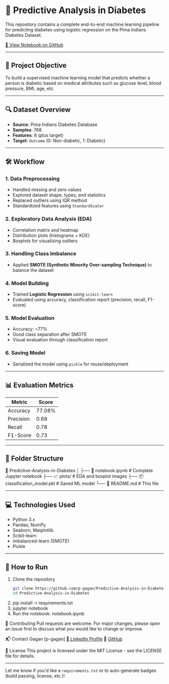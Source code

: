# 🧠 Predictive Analysis in Diabetes

This repository contains a complete end-to-end machine learning pipeline for predicting diabetes using logistic regression on the Pima Indians Diabetes Dataset.

[🔗 View Notebook on GitHub](https://github.com/p-gagan/Predictive-Analysis-in-Diabetes)

---

## 📌 Project Objective

To build a supervised machine learning model that predicts whether a person is diabetic based on medical attributes such as glucose level, blood pressure, BMI, age, etc.

---

## 🔍 Dataset Overview

- **Source**: Pima Indians Diabetes Database
- **Samples**: 768
- **Features**: 8 (plus target)
- **Target**: `Outcome` (0: Non-diabetic, 1: Diabetic)

---

## 🛠️ Workflow

### 1. Data Preprocessing
- Handled missing and zero values
- Explored dataset shape, types, and statistics
- Replaced outliers using IQR method
- Standardized features using `StandardScaler`

### 2. Exploratory Data Analysis (EDA)
- Correlation matrix and heatmap
- Distribution plots (histograms + KDE)
- Boxplots for visualizing outliers

### 3. Handling Class Imbalance
- Applied **SMOTE (Synthetic Minority Over-sampling Technique)** to balance the dataset

### 4. Model Building
- Trained **Logistic Regression** using `scikit-learn`
- Evaluated using accuracy, classification report (precision, recall, F1-score)

### 5. Model Evaluation
- Accuracy: ~77%
- Good class separation after SMOTE
- Visual evaluation through classification report

### 6. Saving Model
- Serialized the model using `pickle` for reuse/deployment

---

## 📊 Evaluation Metrics

| Metric         | Score  |
|----------------|--------|
| Accuracy       | 77.08% |
| Precision      | 0.69   |
| Recall         | 0.78   |
| F1-Score       | 0.73   |

---

## 📂 Folder Structure

📁 Predictive-Analysis-in-Diabetes
│
├── 📜 notebook.ipynb # Complete Jupyter notebook
├── 📈 plots/ # EDA and boxplot images
├── 📦 classification_model.pkl # Saved ML model
└── 📄 README.md # This file

---

## 💻 Technologies Used

- Python 3.x
- Pandas, NumPy
- Seaborn, Matplotlib
- Scikit-learn
- imbalanced-learn (SMOTE)
- Pickle

---

## 🚀 How to Run

1. Clone the repository  
   ```bash
   git clone https://github.com/p-gagan/Predictive-Analysis-in-Diabetes.git
   cd Predictive-Analysis-in-Diabetes

2. pip install -r requirements.txt
3. jupyter notebook
4. Run the notebook: notebook.ipynb

🤝 Contributing
Pull requests are welcome. For major changes, please open an issue first to discuss what you would like to change or improve.

📬 Contact
Gagan [p-gagan]
📧[ LinkedIn Profile](https://www.linkedin.com/in/p-gagan)
🔗 [GitHub](https://github.com/p-gagan/)

📝 License
This project is licensed under the MIT License - see the LICENSE file for details.

---

Let me know if you'd like a `requirements.txt` or to auto-generate badges (build passing, license, etc.)!

